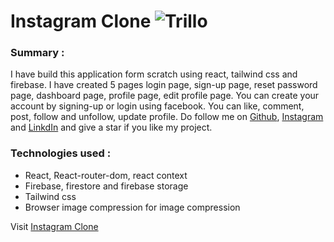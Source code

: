 # **Instagram Clone**  ![Trillo](./public/favicon.ico)

### Summary :

  I have build this application form scratch using react, tailwind css and firebase. I have created 5 pages login page, sign-up page, reset password page, dashboard page, profile page, edit profile page. You can create your account by signing-up or login using facebook. You can like, comment, post, follow and unfollow, update profile. Do follow me on [Github](https://github.com/the-anomalous), [Instagram](https://www.instagram.com/the_anomalous_/) and [LinkdIn](https://www.linkedin.com/in/aditya-musale-8599a6214) and give a star if you like my project.

### Technologies used :
- React, React-router-dom, react context
- Firebase, firestore and firebase storage
- Tailwind css
- Browser image compression for image compression

Visit [Instagram Clone](https://instagram-clone-tau-seven.vercel.app/) 
